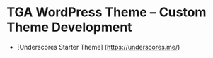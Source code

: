 # TGA WordPress Theme – Custom Theme Development
  - [Underscores Starter Theme] (https://underscores.me/)
  
